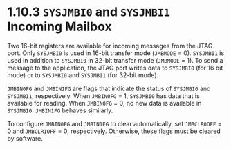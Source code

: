# 1.10.3 `SYSJMBI0` and `SYSJMBI1` Incoming Mailbox

Two 16-bit registers are available for incoming messages from the JTAG port. Only `SYSJMBI0` is used in 16-bit
transfer mode (`JMBMODE` = 0). `SYSJMBI1` is used in addition to `SYSJMBI0` in 32-bit transfer mode (`JMBMODE` = 1). To
send a message to the application, the JTAG port writes data to `SYSJMBI0` (for 16 bit mode) or to `SYSJMBI0` and
`SYSJMBI1` (for 32-bit mode).

`JMBIN0FG` and `JMBIN1FG` are flags that indicate the status of `SYSJMBI0` and `SYSJMBI1`, respectively. When
`JMBIN0FG` = 1, `SYSJMBI0` has data that is available for reading. When `JMBIN0FG` = 0, no new data is available in
`SYSJMBI0`. `JMBIN1FG` behaves similarly.

To configure `JMBIN0FG` and `JMBIN1FG` to clear automatically, set `JMBCLR0OFF` = 0 and `JMBCLR1OFF` = 0, respectively.
Otherwise, these flags must be cleared by software.

